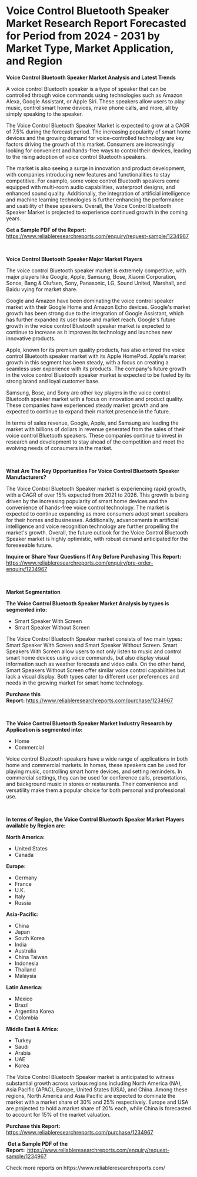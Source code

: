 <p><h1>Voice Control Bluetooth Speaker Market Research Report Forecasted for Period from 2024 -  2031 by Market Type, Market Application, and Region</h1></p><p><strong>Voice Control Bluetooth Speaker Market Analysis and Latest Trends</strong></p>
<p><p>A voice control Bluetooth speaker is a type of speaker that can be controlled through voice commands using technologies such as Amazon Alexa, Google Assistant, or Apple Siri. These speakers allow users to play music, control smart home devices, make phone calls, and more, all by simply speaking to the speaker.</p><p>The Voice Control Bluetooth Speaker Market is expected to grow at a CAGR of 7.5% during the forecast period. The increasing popularity of smart home devices and the growing demand for voice-controlled technology are key factors driving the growth of this market. Consumers are increasingly looking for convenient and hands-free ways to control their devices, leading to the rising adoption of voice control Bluetooth speakers.</p><p>The market is also seeing a surge in innovation and product development, with companies introducing new features and functionalities to stay competitive. For example, some voice control Bluetooth speakers come equipped with multi-room audio capabilities, waterproof designs, and enhanced sound quality. Additionally, the integration of artificial intelligence and machine learning technologies is further enhancing the performance and usability of these speakers. Overall, the Voice Control Bluetooth Speaker Market is projected to experience continued growth in the coming years.</p></p>
<p><strong>Get a Sample PDF of the Report:&nbsp;</strong> <a href="https://www.reliableresearchreports.com/enquiry/request-sample/1234967">https://www.reliableresearchreports.com/enquiry/request-sample/1234967</a></p>
<p>&nbsp;</p>
<p><strong>Voice Control Bluetooth Speaker Major Market Players</strong></p>
<p><p>The voice control Bluetooth speaker market is extremely competitive, with major players like Google, Apple, Samsung, Bose, Xiaomi Corporation, Sonos, Bang & Olufsen, Sony, Panasonic, LG, Sound United, Marshall, and Baidu vying for market share.</p><p>Google and Amazon have been dominating the voice control speaker market with their Google Home and Amazon Echo devices. Google's market growth has been strong due to the integration of Google Assistant, which has further expanded its user base and market reach. Google's future growth in the voice control Bluetooth speaker market is expected to continue to increase as it improves its technology and launches new innovative products.</p><p>Apple, known for its premium quality products, has also entered the voice control Bluetooth speaker market with its Apple HomePod. Apple's market growth in this segment has been steady, with a focus on creating a seamless user experience with its products. The company's future growth in the voice control Bluetooth speaker market is expected to be fueled by its strong brand and loyal customer base.</p><p>Samsung, Bose, and Sony are other key players in the voice control Bluetooth speaker market with a focus on innovation and product quality. These companies have experienced steady market growth and are expected to continue to expand their market presence in the future.</p><p>In terms of sales revenue, Google, Apple, and Samsung are leading the market with billions of dollars in revenue generated from the sales of their voice control Bluetooth speakers. These companies continue to invest in research and development to stay ahead of the competition and meet the evolving needs of consumers in the market.</p></p>
<p>&nbsp;</p>
<p><strong>What Are The Key Opportunities For Voice Control Bluetooth Speaker Manufacturers?</strong></p>
<p><p>The Voice Control Bluetooth Speaker market is experiencing rapid growth, with a CAGR of over 15% expected from 2021 to 2026. This growth is being driven by the increasing popularity of smart home devices and the convenience of hands-free voice control technology. The market is expected to continue expanding as more consumers adopt smart speakers for their homes and businesses. Additionally, advancements in artificial intelligence and voice recognition technology are further propelling the market's growth. Overall, the future outlook for the Voice Control Bluetooth Speaker market is highly optimistic, with robust demand anticipated for the foreseeable future.</p></p>
<p><strong>Inquire or Share Your Questions If Any Before Purchasing This Report:</strong> <a href="https://www.reliableresearchreports.com/enquiry/pre-order-enquiry/1234967">https://www.reliableresearchreports.com/enquiry/pre-order-enquiry/1234967</a></p>
<p>&nbsp;</p>
<p><strong>Market Segmentation</strong></p>
<p><strong>The Voice Control Bluetooth Speaker Market Analysis by types is segmented into:</strong></p>
<p><ul><li>Smart Speaker With Screen</li><li>Smart Speaker Without Screen</li></ul></p>
<p><p>The Voice Control Bluetooth Speaker market consists of two main types: Smart Speaker With Screen and Smart Speaker Without Screen. Smart Speakers With Screen allow users to not only listen to music and control smart home devices using voice commands, but also display visual information such as weather forecasts and video calls. On the other hand, Smart Speakers Without Screen offer similar voice control capabilities but lack a visual display. Both types cater to different user preferences and needs in the growing market for smart home technology.</p></p>
<p><strong>Purchase this Report:&nbsp;</strong><a href="https://www.reliableresearchreports.com/purchase/1234967">https://www.reliableresearchreports.com/purchase/1234967</a></p>
<p>&nbsp;</p>
<p><strong>The Voice Control Bluetooth Speaker Market Industry Research by Application is segmented into:</strong></p>
<p><ul><li>Home</li><li>Commercial</li></ul></p>
<p><p>Voice control Bluetooth speakers have a wide range of applications in both home and commercial markets. In homes, these speakers can be used for playing music, controlling smart home devices, and setting reminders. In commercial settings, they can be used for conference calls, presentations, and background music in stores or restaurants. Their convenience and versatility make them a popular choice for both personal and professional use.</p></p>
<p>&nbsp;</p>
<p><strong>In terms of Region, the Voice Control Bluetooth Speaker Market Players available by Region are:</strong></p>
<p>
    <p> <strong> North America: </strong>
        <ul>
            <li>United States</li>
            <li>Canada</li>
        </ul>
        </p> 
    <p> <strong> Europe: </strong>
        <ul>
            <li>Germany</li>
            <li>France</li>
            <li>U.K.</li>
            <li>Italy</li>
            <li>Russia</li>
        </ul>
        </p> 
    <p> <strong> Asia-Pacific: </strong>
        <ul>
            <li>China</li>
            <li>Japan</li>
            <li>South Korea</li>
            <li>India</li>
            <li>Australia</li>
            <li>China Taiwan</li>
            <li>Indonesia</li>
            <li>Thailand</li>
            <li>Malaysia</li>
        </ul>
        </p> 
    <p> <strong> Latin America: </strong>
        <ul>
            <li>Mexico</li>
            <li>Brazil</li>
            <li>Argentina Korea</li>
            <li>Colombia</li>
        </ul>
        </p> 
    <p> <strong> Middle East & Africa: </strong>
        <ul>
            <li>Turkey</li>
            <li>Saudi</li>
            <li>Arabia</li>
            <li>UAE</li>
            <li>Korea</li>
        </ul>
    </p>
    </p>
<p><p>The Voice Control Bluetooth Speaker market is anticipated to witness substantial growth across various regions including North America (NA), Asia Pacific (APAC), Europe, United States (USA), and China. Among these regions, North America and Asia Pacific are expected to dominate the market with a market share of 30% and 25% respectively. Europe and USA are projected to hold a market share of 20% each, while China is forecasted to account for 15% of the market valuation.</p></p>
<p><strong>Purchase this Report: </strong><a href="https://www.reliableresearchreports.com/purchase/1234967">https://www.reliableresearchreports.com/purchase/1234967</a></p>
<p>&nbsp;<strong>Get a Sample PDF of the Report:&nbsp;&nbsp;</strong><a href="https://www.reliableresearchreports.com/enquiry/request-sample/1234967">https://www.reliableresearchreports.com/enquiry/request-sample/1234967</a></p>
<p><strong></strong></p>
<p>Check more reports on https://www.reliableresearchreports.com/</p>